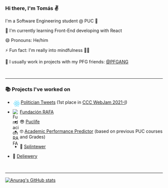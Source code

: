 ### Hi there, I'm Tomás ✌️

I'm a Software Engineering student @ PUC 🚀

🌱 I'm currently learning Front-End developing with React

😄 Pronouns: He/him

⚡ Fun fact: I'm really into mindfulness 🧘‍♂️

🥞 I usually work in projects with my PFG friends: [@PFGANG](https://github.com/PFGANG)

<br/>

---

### 📚 Projects I've worked on

- [<img align="left" alt="React" width="26px" src="https://raw.githubusercontent.com/github/explore/80688e429a7d4ef2fca1e82350fe8e3517d3494d/topics/react/react.png" /> Politician Tweets](https://pfgang.github.io/webjam/) (1st place in [CCC WebJam 2021-I](https://github.com/cccpuc/webjam))
- [<img align="left" alt="Fundación RAFA" width="23px" src="https://app-rafa.vercel.app/logo192.png"/>   Fundación RAFA](https://app-rafa.vercel.app/)

- 😎 [Puclife](https://puclife.vercel.app/)

- 🤓 [Academic Performance Predictor](https://rendimiento-academico.herokuapp.com/) (based on previous PUC courses and Grades)

- 🎨 [Splintewer](https://splintewer-pg.herokuapp.com/index.php)

- 🥑 [Deliewery](https://deliewery.herokuapp.com/)
  
<br/>

---


[![Anurag's GitHub stats](https://github-readme-stats.vercel.app/api?username=tomasgv&count_private=true&show_icons=true&theme=omni)
](https://github.com/anuraghazra/github-readme-stats)


<!--
**tomasgv/tomasgv** is a ✨ _special_ ✨ repository because its `README.md` (this file) appears on your GitHub profile.

Here are some ideas to get you started:

- 🔭 I’m currently working on ...
- 🌱 I’m currently learning ...
- 👯 I’m looking to collaborate on ...
- 🤔 I’m looking for help with ...
- 💬 Ask me about ...
- 📫 How to reach me: ...
- 😄 Pronouns: ...
- ⚡ Fun fact: ...
-->
